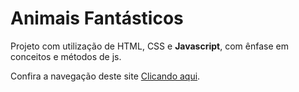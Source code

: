 <h1> Animais Fantásticos </h1>

<p>Projeto com utilização de HTML, CSS e <strong>Javascript</strong>, com ênfase em conceitos e métodos de js. </p>
<p>Confira a navegação deste site <a href="https://rogerdepaulaa.github.io/animais_fantasticos/" target="_black">Clicando aqui</a>.</p>
